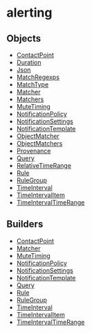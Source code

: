 # alerting

## Objects

 * <span class="badge object-type-class"></span> [ContactPoint](./object-ContactPoint.md)
 * <span class="badge object-type-scalar"></span> [Duration](./object-Duration.md)
 * <span class="badge object-type-scalar"></span> [Json](./object-Json.md)
 * <span class="badge object-type-map"></span> [MatchRegexps](./object-MatchRegexps.md)
 * <span class="badge object-type-enum"></span> [MatchType](./object-MatchType.md)
 * <span class="badge object-type-class"></span> [Matcher](./object-Matcher.md)
 * <span class="badge object-type-array"></span> [Matchers](./object-Matchers.md)
 * <span class="badge object-type-class"></span> [MuteTiming](./object-MuteTiming.md)
 * <span class="badge object-type-class"></span> [NotificationPolicy](./object-NotificationPolicy.md)
 * <span class="badge object-type-class"></span> [NotificationSettings](./object-NotificationSettings.md)
 * <span class="badge object-type-class"></span> [NotificationTemplate](./object-NotificationTemplate.md)
 * <span class="badge object-type-array"></span> [ObjectMatcher](./object-ObjectMatcher.md)
 * <span class="badge object-type-array"></span> [ObjectMatchers](./object-ObjectMatchers.md)
 * <span class="badge object-type-scalar"></span> [Provenance](./object-Provenance.md)
 * <span class="badge object-type-class"></span> [Query](./object-Query.md)
 * <span class="badge object-type-class"></span> [RelativeTimeRange](./object-RelativeTimeRange.md)
 * <span class="badge object-type-class"></span> [Rule](./object-Rule.md)
 * <span class="badge object-type-class"></span> [RuleGroup](./object-RuleGroup.md)
 * <span class="badge object-type-class"></span> [TimeInterval](./object-TimeInterval.md)
 * <span class="badge object-type-class"></span> [TimeIntervalItem](./object-TimeIntervalItem.md)
 * <span class="badge object-type-class"></span> [TimeIntervalTimeRange](./object-TimeIntervalTimeRange.md)
## Builders

 * <span class="badge builder"></span> [ContactPoint](./builder-ContactPoint.md)
 * <span class="badge builder"></span> [Matcher](./builder-Matcher.md)
 * <span class="badge builder"></span> [MuteTiming](./builder-MuteTiming.md)
 * <span class="badge builder"></span> [NotificationPolicy](./builder-NotificationPolicy.md)
 * <span class="badge builder"></span> [NotificationSettings](./builder-NotificationSettings.md)
 * <span class="badge builder"></span> [NotificationTemplate](./builder-NotificationTemplate.md)
 * <span class="badge builder"></span> [Query](./builder-Query.md)
 * <span class="badge builder"></span> [Rule](./builder-Rule.md)
 * <span class="badge builder"></span> [RuleGroup](./builder-RuleGroup.md)
 * <span class="badge builder"></span> [TimeInterval](./builder-TimeInterval.md)
 * <span class="badge builder"></span> [TimeIntervalItem](./builder-TimeIntervalItem.md)
 * <span class="badge builder"></span> [TimeIntervalTimeRange](./builder-TimeIntervalTimeRange.md)
